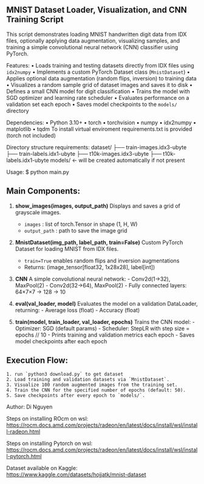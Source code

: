 MNIST Dataset Loader, Visualization, and CNN Training Script
-------------------------------------------------------------

This script demonstrates loading MNIST handwritten digit data from IDX files,
optionally applying data augmentation, visualizing samples, and training a
simple convolutional neural network (CNN) classifier using PyTorch.

Features:
    • Loads training and testing datasets directly from IDX files using `idx2numpy`
    • Implements a custom PyTorch Dataset class (`MnistDataset`)
    • Applies optional data augmentation (random flips, inversion) to training data
    • Visualizes a random sample grid of dataset images and saves it to disk
    • Defines a small CNN model for digit classification
    • Trains the model with SGD optimizer and learning rate scheduler
    • Evaluates performance on a validation set each epoch
    • Saves model checkpoints to the `models/` directory

Dependencies:
    • Python 3.10+
    • torch
    • torchvision
    • numpy
    • idx2numpy
    • matplotlib
    • tqdm
    To install virtual enviroment requirements.txt is provided (torch not included)

Directory structure requirements:
    dataset/
        ├── train-images.idx3-ubyte
        ├── train-labels.idx1-ubyte
        ├── t10k-images.idx3-ubyte
        ├── t10k-labels.idx1-ubyte
    models/   ← will be created automatically if not present

Usage:
    $ python main.py

Main Components:
----------------
1. **show_images(images, output_path)**
    Displays and saves a grid of grayscale images.
    - `images` : list of torch.Tensor in shape (1, H, W)
    - `output_path` : path to save the image grid

2. **MnistDataset(img_path, label_path, train=False)**
    Custom PyTorch Dataset for loading MNIST from IDX files.
    - `train=True` enables random flips and inversion augmentations
    - Returns: (image_tensor[float32, 1x28x28], label[int])

3. **CNN**
    A simple convolutional neural network:
        - Conv2d(1→32), MaxPool(2)
        - Conv2d(32→64), MaxPool(2)
        - Fully connected layers: 64×7×7 → 128 → 10

4. **eval(val_loader, model)**
    Evaluates the model on a validation DataLoader, returning:
        - Average loss (float)
        - Accuracy (float)

5. **train(model, train_loader, val_loader, epochs)**
    Trains the CNN model:
        - Optimizer: SGD (default params)
        - Scheduler: StepLR with step size = epochs // 10
        - Prints training and validation metrics each epoch
        - Saves model checkpoints after each epoch

Execution Flow:
---------------
    1. run `python3 download.py` to get dataset
    2. Load training and validation datasets via `MnistDataset`.
    3. Visualize 100 random augmented images from the training set.
    4. Train the CNN for the specified number of epochs (default: 50).
    5. Save checkpoints after every epoch to `models/`.

Author:
    Di Nguyen



Steps on installing ROcm on wsl:
    https://rocm.docs.amd.com/projects/radeon/en/latest/docs/install/wsl/install-radeon.html

Steps on installing Pytorch on wsl:
    https://rocm.docs.amd.com/projects/radeon/en/latest/docs/install/wsl/install-pytorch.html

Dataset available on Kaggle:
    https://www.kaggle.com/datasets/hojjatk/mnist-dataset
